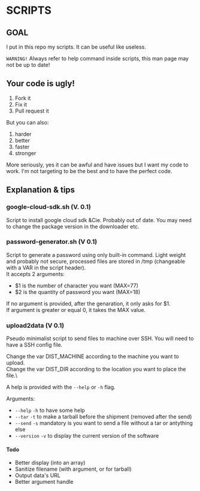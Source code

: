 # SCRIPTS

## GOAL

I put in this repo my scripts. It can be useful like useless.

`WARNING!` Always refer to help command inside scripts, this man page may not be up to date!

## Your code is ugly!

1. Fork it
2. Fix it
3. Pull request it

But you can also:

1. harder
2. better
3. faster
4. stronger

More seriously, yes it can be awful and have issues but I want my code to work. I'm not targeting to be the best and to have the perfect code.

## Explanation & tips

### google-cloud-sdk.sh (V. 0.1)

Script to install google cloud sdk &Cie. Probably out of date. You may need to change the package version in the downloader etc.

### password-generator.sh (V 0.1)

Script to generate a password using only built-in command. Light weight and probably not secure, processed files are stored in /tmp (changeable with a VAR in the script header).\
It accepts 2 arguments:
- $1 is the number of character you want (MAX=77)
- $2 is the quantity of password you want (MAX=18)

If no argument is provided, after the genaration, it only asks for $1.\
If argument is greater or equal 0, it takes the MAX value.

### upload2data (V 0.1)

Pseudo minimalist script to send files to machine over SSH. You will need to have a SSH config file.

Change the var DIST\_MACHINE according to the machine you want to upload.\
Change the var DIST\_DIR according to the location you want to place the file.\

A help is provided with the `--help` or `-h` flag.

Arguments:
* `--help` `-h` to have some help
* `--tar` `-t` to make a tarball before the shipment (removed after the send)
* `--send` `-s` mandatory is you want to send a file without a tar or antything else
* `--version` `-v` to display the current version of the software

#### Todo

* Better display (into an array)
* Sanitize filename (with argument, or for tarball)
* Output data's URL
* Better argument handle

